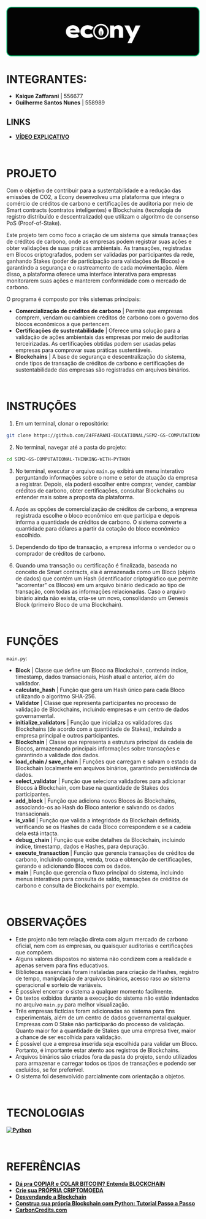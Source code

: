 ![banner](./assets/banner.png)

# INTEGRANTES:
- **Kaique Zaffarani** | 556677
- **Guilherme Santos Nunes** | 558989

## LINKS
- **[VÍDEO EXPLICATIVO](https://youtu.be/5BdzgsT5DlY)**

<br>

# PROJETO
Com o objetivo de contribuir para a sustentabilidade e a redução das emissões de CO2, a Econy desenvolveu uma plataforma que integra o comércio de créditos de carbono e certificações de auditoria por meio de Smart contracts (contratos inteligentes) e Blockchains (tecnologia de registro distribuído e descentralizado) que utilizam o algoritmo de consenso PoS (Proof-of-Stake).

Este projeto tem como foco a criação de um sistema que simula transações de créditos de carbono, onde as empresas podem registrar suas ações e obter validações de suas práticas ambientais. As transações, registradas em Blocos criptografados, podem ser validadas por participantes da rede, ganhando Stakes (poder de participação para validações de Blocos) e garantindo a segurança e o rastreamento de cada movimentação. Além disso, a plataforma oferece uma interface interativa para empresas monitorarem suas ações e manterem conformidade com o mercado de carbono.

O programa é composto por três sistemas principais:

- **Comercialização de créditos de carbono** | Permite que empresas comprem, vendam ou cambiem créditos de carbono com o governo dos blocos econômicos a que pertencem.
- **Certificações de sustentabilidade** | Oferece uma solução para a validação de ações ambientais das empresas por meio de auditorias terceirizadas. As certificações obtidas podem ser usadas pelas empresas para comprovar suas práticas sustentáveis.
- **Blockchains** | A base de segurança e descentralização do sistema, onde tipos de transação de créditos de carbono e certificações de sustentabilidade das empresas são registradas em arquivos binários.

<br>

# INSTRUÇÕES
1. Em um terminal, clonar o repositório:
```bash
git clone https://github.com/Z4FFARANI-EDUCATIONAL/SEM2-GS-COMPUTATIONAL-THINKING-WITH-PYTHON.git
```

2. No terminal, navegar até a pasta do projeto:
```bash
cd SEM2-GS-COMPUTATIONAL-THINKING-WITH-PYTHON
```

3. No terminal, executar o arquivo ```main.py``` exibirá um menu interativo perguntando informações sobre o nome e setor de atuação da empresa a registrar. Depois, ela poderá escolher entre comprar, vender, cambiar créditos de carbono, obter certificações, consultar Blockchains ou entender mais sobre a proposta da plataforma.
   
4. Após as opções de comercialização de créditos de carbono, a empresa registrada escolhe o bloco econômico em que participa e depois informa a quantidade de créditos de carbono. O sistema converte a quantidade para dólares a partir da cotação do bloco econômico escolhido.

5. Dependendo do tipo de transação, a empresa informa o vendedor ou o comprador de créditos de carbono.

6. Quando uma transação ou certificação é finalizada, baseada no conceito de Smart contracts, ela é armazenada como um Bloco (objeto de dados) que contém um Hash (identificador criptográfico que permite "acorrentar" os Blocos) em um arquivo binário dedicado ao tipo de transação, com todas as informações relacionadas. Caso o arquivo binário ainda não exista, cria-se um novo, consolidando um Genesis Block (primeiro Bloco de uma Blockchain).

<br>

# FUNÇÕES
``main.py``:
- **Block** | Classe que define um Bloco na Blockchain, contendo índice, timestamp, dados transacionais, Hash atual e anterior, além do validador.
- **calculate_hash** | Função que gera um Hash único para cada Bloco utilizando o algoritmo SHA-256.
- **Validator** | Classe que representa participantes no processo de validação de Blockchains, incluindo empresas e um centro de dados governamental.
- **initialize_validators** | Função que inicializa os validadores das Blockchains (de acordo com a quantidade de Stakes), incluindo a empresa principal e outros participantes.
- **Blockchain** | Classe que representa a estrutura principal da cadeia de Blocos, armazenando principais informações sobre transações e garantindo a validade dos dados.
- **load_chain / save_chain** | Funções que carregam e salvam o estado da Blockchain localmente em arquivos binários, garantindo persistência de dados.
- **select_validator** | Função que seleciona validadores para adicionar Blocos à Blockchain, com base na quantidade de Stakes dos participantes.
- **add_block** | Função que adiciona novos Blocos às Blockchains, associando-os ao Hash do Bloco anterior e salvando os dados transacionais.
- **is_valid** | Função que valida a integridade da Blockchain definida, verificando se os Hashes de cada Bloco correspondem e se a cadeia dela está intacta.
- **debug_chain** | Função que exibe detalhes da Blockchain, incluindo índice, timestamp, dados e Hashes, para depuração.
- **execute_transaction** | Função que gerencia transações de créditos de carbono, incluindo compra, venda, troca e obtenção de certificações, gerando e adicionando Blocos com os dados.
- **main** | Função que gerencia o fluxo principal do sistema, incluindo menus interativos para consulta de saldo, transações de créditos de carbono e consulta de Blockchains por exemplo.

<br>

# OBSERVAÇÕES
- Este projeto não tem relação direta com algum mercado de carbono oficial, nem com as empresas, ou quaisquer auditorias e certificações que compõem.
- Alguns valores dispostos no sistema não condizem com a realidade e apenas servem para fins educativos.
- Bibliotecas essenciais foram instaladas para criação de Hashes, registro de tempo, manipulação de arquivos binários, acesso raso ao sistema operacional e sorteio de variáveis.
- É possível encerrar o sistema a qualquer momento facilmente.
- Os textos exibidos durante a execução do sistema não estão indentados no arquivo ``main.py`` para melhor visualização. 
- Três empresas fictícias foram adicionadas ao sistema para fins experimentais, além de um centro de dados governamental qualquer. Empresas com 0 Stake não participarão do processo de validação. Quanto maior for a quantidade de Stakes que uma empresa tiver, maior a chance de ser escolhida para validação.
- É possível que a empresa inserida seja escolhida para validar um Bloco. Portanto, é importante estar atento aos registros de Blockchains.
- Arquivos binários são criados fora da pasta do projeto, sendo utilizados para armazenar e carregar todos os tipos de transações e podendo ser excluídos, se for preferível.
- O sistema foi desenvolvido parcialmente com orientação a objetos.

<br>

# TECNOLOGIAS
**[![Python](https://img.shields.io/badge/python-3670A0?style=for-the-badge&logo=python&logoColor=ffdd54)](https://www.python.org/downloads/)**

<br>

# REFERÊNCIAS
- **[Dá pra COPIAR e COLAR BITCOIN? Entenda BLOCKCHAIN](https://www.youtube.com/watch?v=0Mt16eeCv78)**
- **[Crie sua PRÓPRIA CRIPTOMOEDA](https://www.youtube.com/watch?v=IkXIA1NNocY&t=13s)**
- **[Desvendando a Blockchain](https://www.sp.senai.br/inscricaogratuita/desvendando-a-blockchain/87241/403/29279)**
- **[Construa sua própria Blockchain com Python: Tutorial Passo a Passo](https://www.youtube.com/watch?v=yBuzx8akAd0)**
- **[CarbonCredits.com](https://carboncredits.com)**
